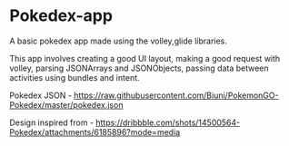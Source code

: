 # Pokedex-app
A basic pokedex app made using the volley,glide libraries.

This app involves creating a good UI layout, making a good request with volley, parsing JSONArrays and JSONObjects, passing data between activities using bundles and intent.

Pokedex JSON - https://raw.githubusercontent.com/Biuni/PokemonGO-Pokedex/master/pokedex.json

Design inspired from - https://dribbble.com/shots/14500564-Pokedex/attachments/6185896?mode=media
